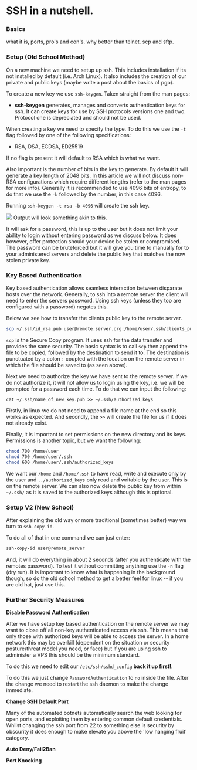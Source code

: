 # SSH in a nutshell.

### Basics

what it is, ports, pro's and con's. why better than telnet. scp and sftp.

### Setup (Old School Method)

On a new machine we need to setup up ssh. This includes installation if its not installed by default (i.e. Arch Linux). It also includes the creation of our private and public keys (maybe write a post about the basics of pgp).

To create a new key we use ```ssh-keygen```. Taken straight from the man pages:

* **ssh-keygen** generates, manages and converts authentication keys for ssh. It can create keys for use by SSH protocols versions one and two. Protocol one is depreciated and should not be used.

When creating a key we need to specify the type. To do this we use the ```-t``` flag followed by one of the following specifications: 

- RSA, DSA, ECDSA, ED25519

If no flag is present it will default to RSA which is what we want. 

Also important is the number of bits in the key to generate. By default it will generate a key length of 2048 bits. In this article we will not discuss non-RSA configurations which require different lengths (refer to the man pages for more info). Generally it is recommended to use 4096 bits of entropy, to do that we use the ```-b``` followed by the number, in this case 4096.

Running `ssh-keygen -t rsa -b 4096` will create the ssh key.

![ ](https://docs.microsoft.com/en-us/azure/hdinsight/media/hdinsight-getting-started-with-r/sshcmdline.png "Image taken from online search, not mine")
Output will look something akin to this.

It will ask for a password, this is up to the user but it does not limit your ability to login without entering password as we discuss below. It does however, offer protection should your device be stolen or compromised. The password can be bruteforced but it will give you time to manually for to your administered servers and delete the public key that matches the now stolen private key. 

### Key Based Authentication

Key based authentication allows seamless interaction between disparate hosts over the network. Generally, to ssh into a remote server the client will need to enter the servers password. Using ssh keys (unless they too are configured with a password) negates this.

Below we see how to transfer the clients public key to the remote server.

```BASH
scp ~/.ssh/id_rsa.pub user@remote.server.org:/home/user/.ssh/clients_public_key.pub
```

`scp` is the Secure Copy program. It uses ssh for the data transfer and provides the same security. The basic syntax is to call `scp` then append the file to be copied, followed by the destination to send it to. The destination is punctuated by a colon `:` coupled with the location on the remote server in which the file should be saved to (as seen above).

Next we need to authorize the key we have sent to the remote server. If we do not authorize it, it will not allow us to login using the key, i.e. we will be prompted for a password each time. To do that we can input the following:

```cat ~/.ssh/name_of_new_key.pub >> ~/.ssh/authorized_keys```

Firstly, in linux we do not need to append a file name at the end so this works as expected. And secondly, the `>>` will create the file for us if it does not already exist.

Finally, it is important to set permissions on the new directory and its keys. Permissions is another topic, but we want the following:

```BASH
chmod 700 /home/user
chmod 700 /home/user/.ssh
chmod 600 /home/user/.ssh/authorized_keys
```

We want our `/home` and `/home/.ssh` to have read, write and execute only by the user and `../authorized_keys` only read and writable by the user. This is on the remote server. We can also now delete the public key from within `~/.ssh/` as it is saved to the authorized keys although this is optional.

### Setup V2 (New School)

After explaining the old way or more traditional (sometimes better) way we turn to `ssh-copy-id`.

To do all of that in one command we can just enter:

```BASH
ssh-copy-id user@remote_server
```

And, it will do everything in about 2 seconds (after you authenticate with the remotes password). To test it without committing anything use the `-n` flag (dry run). It is important to know what is happening in the background though, so do the old school method to get a better feel for linux -- if you are old hat, just use this.

### Further Security Measures

**Disable Password Authentication**

After we have setup key based authentication on the remote server we may want to close off all non-key authenticated access via ssh. This means that only those with authorized keys will be able to access the server. In a home network this may be overkill (dependent on the situation or security posture/threat model you need, or face) but if you are using ssh to administer a VPS this should be the minimum standard.

To do this we need to edit our `/etc/ssh/sshd_config` **back it up first!**.

To do this we just change `PasswordAuthentication` to `no` inside the file. After the change we need to restart the ssh daemon to make the change immediate.

**Change SSH Default Port**

Many of the automated botnets automatically search the web looking for open ports, and exploiting them by entering common default credentials. Whilst changing the ssh port from 22 to something else is security by obscurity it does enough to make elevate you above the 'low hanging fruit' category.

**Auto Deny/Fail2Ban**

**Port Knocking**